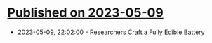 # [Published on 2023-05-09](index.md)

* [2023-05-09, 22:02:00](https://hardware.slashdot.org/story/23/05/09/2114240/researchers-craft-a-fully-edible-battery?utm_source=rss1.0mainlinkanon&utm_medium=feed) - [Researchers Craft a Fully Edible Battery](https://hardware.slashdot.org/story/23/05/09/2114240/researchers-craft-a-fully-edible-battery?utm_source=rss1.0mainlinkanon&utm_medium=feed)
